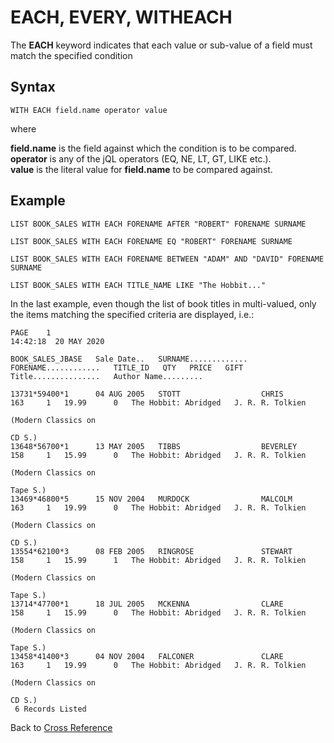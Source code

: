 # EACH, EVERY, WITHEACH

<PageHeader />

The **EACH** keyword indicates that each value or sub-value of a field must match the specified condition

## Syntax

```
WITH EACH field.name operator value
```

where

**field.name** is the field against which the condition is to be compared.  
**operator** is any of the jQL operators (EQ, NE, LT, GT, LIKE etc.).  
**value** is the literal value for **field.name** to be compared against.  

## Example

```
LIST BOOK_SALES WITH EACH FORENAME AFTER "ROBERT" FORENAME SURNAME

LIST BOOK_SALES WITH EACH FORENAME EQ "ROBERT" FORENAME SURNAME

LIST BOOK_SALES WITH EACH FORENAME BETWEEN "ADAM" AND "DAVID" FORENAME SURNAME

LIST BOOK_SALES WITH EACH TITLE_NAME LIKE "The Hobbit..."
```

In the last example, even though the list of book titles in multi-valued, only the items matching the specified criteria are displayed, i.e.:

```
PAGE    1                                                                                                                         14:42:18  20 MAY 2020

BOOK_SALES_JBASE   Sale Date..   SURNAME.............   FORENAME............   TITLE_ID   QTY   PRICE   GIFT   Title...............   Author Name.........

13731*59400*1      04 AUG 2005   STOTT                  CHRIS                       163     1   19.99      0   The Hobbit: Abridged   J. R. R. Tolkien
                                                                                                               (Modern Classics on
                                                                                                               CD S.)
13648*56700*1      13 MAY 2005   TIBBS                  BEVERLEY                    158     1   15.99      0   The Hobbit: Abridged   J. R. R. Tolkien
                                                                                                               (Modern Classics on
                                                                                                               Tape S.)
13469*46800*5      15 NOV 2004   MURDOCK                MALCOLM                     163     1   19.99      0   The Hobbit: Abridged   J. R. R. Tolkien
                                                                                                               (Modern Classics on
                                                                                                               CD S.)
13554*62100*3      08 FEB 2005   RINGROSE               STEWART                     158     1   15.99      1   The Hobbit: Abridged   J. R. R. Tolkien
                                                                                                               (Modern Classics on
                                                                                                               Tape S.)
13714*47700*1      18 JUL 2005   MCKENNA                CLARE                       158     1   15.99      0   The Hobbit: Abridged   J. R. R. Tolkien
                                                                                                               (Modern Classics on
                                                                                                               Tape S.)
13458*41400*3      04 NOV 2004   FALCONER               CLARE                       163     1   19.99      0   The Hobbit: Abridged   J. R. R. Tolkien
                                                                                                               (Modern Classics on
                                                                                                               CD S.)
 6 Records Listed

```

Back to [Cross Reference](./../README.md)

<PageFooter />
